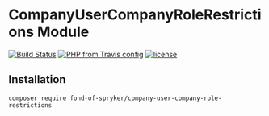 # CompanyUserCompanyRoleRestrictions Module
[![Build Status](https://travis-ci.org/fond-of/spryker-company-user-company-role-restrictions.svg?branch=master)](https://travis-ci.org/fond-of/spryker-company-user-company-role-restrictions)
[![PHP from Travis config](https://img.shields.io/travis/php-v/symfony/symfony.svg)](https://php.net/)
[![license](https://img.shields.io/github/license/mashape/apistatus.svg)](https://packagist.org/packages/fond-of-spryker/company-user-company-role-restrictions)

## Installation

```
composer require fond-of-spryker/company-user-company-role-restrictions
```
